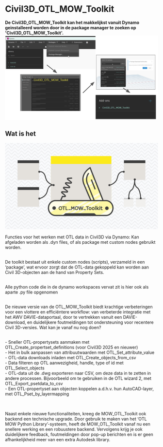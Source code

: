 # Civil3D_OTL_MOW_Toolkit


**De Civil3D_OTL_MOW_Toolkit kan het makkelijkst vanuit Dynamo geinstalleerd worden door in de package manager te zoeken op 'Civil3D_OTL_MOW_Toolkit'.**
![Zoek hem nu via de package manager en installeer, om toe te voegen aan je dynamo Add-ons](Afbeeldingen/MOW_OTL_Toolkit_Downloadtip2.jpg)

## Wat is het

![OTLMOW_toolkit_logo](Afbeeldingen/OTL_MOW_Toolkit-logo.jpg)

Functies voor het werken met OTL data in Civil3D via Dynamo: Kan afgeladen worden als .dyn files, 
of als package met custom nodes gebruikt worden. 

<br/>De toolkit bestaat uit enkele custom nodes (scripts), verzameld in een ‘package’, 
wat ervoor zorgt dat de OTL-data gekoppeld kan worden aan Civil 3D-objecten aan de hand van Property Sets.

<br/>Alle python code die in de dynamo workspaces vervat zit is hier ook als aparte .py file opgenomen

<br/>De nieuwe versie van de OTL_MOW_Toolkit biedt krachtige verbeteringen voor een vlottere en efficiëntere workflow: van verbeterde integratie met het AWV DAVIE-dataportaal, door te vertrekken vanuit een DAVIE-download, en duidelijkere foutmeldingen tot ondersteuning voor recentere Civil 3D-versies. Wat kan je vanaf nu nog doen?

<br/> - Sneller OTL-propertysets aanmaken met OTL_Create_propertset_definitions (voor Civil3D 2025 en nieuwer)
<br/> - Het in bulk aanpassen van attribuutwaarden met OTL_Set_attribute_value
<br/> - OTL-data downloads inladen met OTL_Create_objects_from_csv
<br/> - Data filteren op OTL aanwezigheid, handle, type of id met OTL_Select_objects
<br/> - OTL-data uit de .dwg exporteren naar CSV, om deze data in te zetten in andere processen. Bijvoorbeeld om te gebruiken in de OTL wizard 2, met OTL_Export_psetdata_to_csv
<br/> - Een OTL-propertyset aan objecten koppelen a.d.h.v. hun AutoCAD-layer, met OTL_Pset_by_layermapping

<br/><br/>Naast enkele nieuwe functionaliteiten, kreeg de MOW_OTL_Toolkit ook backend een technische upgrade. 
Door gebruik te maken van het ‘OTL MOW Python Library’-systeem, heeft de MOW_OTL_Toolkit vanaf nu een snellere werking en een robuustere backend.
Vervolgens krijg je ook duidelijkere feedback, foutmeldingen door pop-up berichten en is er geen afhankelijkheid meer van een extra Autodesk library.
